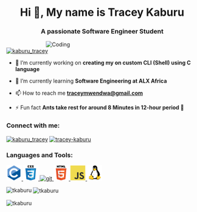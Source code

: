 <h1 align="center">Hi 👋, My name is Tracey Kaburu</h1>
<h3 align="center">A passionate Software Engineer Student</h3>
<img align="right" alt="Coding" width="400" src="https://media.tenor.com/AlUkiGkR2j8AAAAM/new-game-ahagon-umiko-programming.gif">

<p align="left"> <a href="https://twitter.com/kaburu_tracey" target="blank"><img src="https://img.shields.io/twitter/follow/kaburu_tracey?logo=twitter&style=for-the-badge" alt="kaburu_tracey" /></a> </p>

- 🔭 I’m currently working on **creating my on custom CLI (Shell) using C language**

- 🌱 I’m currently learning **Software Engineering at ALX Africa**

- 📫 How to reach me **traceymwendwa@gmail.com**

- ⚡ Fun fact **Ants take rest for around 8 Minutes in 12-hour period 👀**

<h3 align="left">Connect with me:</h3>
<p align="left">
<a href="https://twitter.com/kaburu_tracey" target="blank"><img align="center" src="https://raw.githubusercontent.com/rahuldkjain/github-profile-readme-generator/master/src/images/icons/Social/twitter.svg" alt="kaburu_tracey" height="30" width="40" /></a>
<a href="https://linkedin.com/in/tracey-kaburu" target="blank"><img align="center" src="https://raw.githubusercontent.com/rahuldkjain/github-profile-readme-generator/master/src/images/icons/Social/linked-in-alt.svg" alt="tracey-kaburu" height="30" width="40" /></a>
</p>

<h3 align="left">Languages and Tools:</h3>
<p align="left"> <a href="https://www.cprogramming.com/" target="_blank" rel="noreferrer"> <img src="https://raw.githubusercontent.com/devicons/devicon/master/icons/c/c-original.svg" alt="c" width="40" height="40"/> </a> <a href="https://www.w3schools.com/css/" target="_blank" rel="noreferrer"> <img src="https://raw.githubusercontent.com/devicons/devicon/master/icons/css3/css3-original-wordmark.svg" alt="css3" width="40" height="40"/> </a> <a href="https://git-scm.com/" target="_blank" rel="noreferrer"> <img src="https://www.vectorlogo.zone/logos/git-scm/git-scm-icon.svg" alt="git" width="40" height="40"/> </a> <a href="https://www.w3.org/html/" target="_blank" rel="noreferrer"> <img src="https://raw.githubusercontent.com/devicons/devicon/master/icons/html5/html5-original-wordmark.svg" alt="html5" width="40" height="40"/> </a> <a href="https://developer.mozilla.org/en-US/docs/Web/JavaScript" target="_blank" rel="noreferrer"> <img src="https://raw.githubusercontent.com/devicons/devicon/master/icons/javascript/javascript-original.svg" alt="javascript" width="40" height="40"/> </a> <a href="https://www.linux.org/" target="_blank" rel="noreferrer"> <img src="https://raw.githubusercontent.com/devicons/devicon/master/icons/linux/linux-original.svg" alt="linux" width="40" height="40"/> </a> </p>

<p><img align="left" src="https://github-readme-stats.vercel.app/api/top-langs?username=tkaburu&show_icons=true&locale=en&layout=compact" alt="tkaburu" /></p>

<p>&nbsp;<img align="center" src="https://github-readme-stats.vercel.app/api?username=tkaburu&show_icons=true&locale=en" alt="tkaburu" /></p>

<p><img align="center" src="https://github-readme-streak-stats.herokuapp.com/?user=tkaburu&" alt="tkaburu" /></p>
